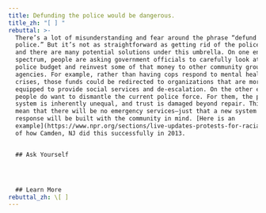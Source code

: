```yaml
---
title: Defunding the police would be dangerous.
title_zh: "[ ] "
rebuttal: >-
  There’s a lot of misunderstanding and fear around the phrase “defund the
  police.” But it’s not as straightforward as getting rid of the police force,
  and there are many potential solutions under this umbrella. On one end of the
  spectrum, people are asking government officials to carefully look at the
  police budget and reinvest some of that money to other community groups or
  agencies. For example, rather than having cops respond to mental health
  crises, those funds could be redirected to organizations that are more
  equipped to provide social services and de-escalation. On the other end, some
  people do want to dismantle the current police force. For them, the policing
  system is inherently unequal, and trust is damaged beyond repair. This doesn’t
  mean that there will be no emergency services—just that a new system of
  response will be built with the community in mind. [Here is an
  example](https://www.npr.org/sections/live-updates-protests-for-racial-justice/2020/06/08/872416644/former-chief-of-reformed-camden-n-j-force-police-need-consent-of-the-people)
  of how Camden, NJ did this successfully in 2013.


  ## Ask Yourself




  ## Learn More
rebuttal_zh: \[ ]
---
```

